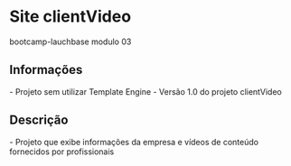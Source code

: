 # Site clientVideo

bootcamp-lauchbase modulo 03

<h2>Informações</h2>
- Projeto sem utilizar Template Engine
- Versão 1.0 do projeto clientVideo

<h2>Descrição</h2>
- Projeto que exibe informações da empresa e vídeos de conteúdo fornecidos por profissionais
